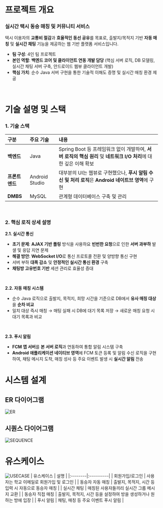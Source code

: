 # 프로젝트 개요
### 실시간 택시 동승 매칭 및 커뮤니티 서비스
택시 이용자의 **교통비 절감**과 **효율적인 동선 공유**를 목표로, 출발지/목적지 기반 **자동 매칭** 및 **실시간 채팅** 기능을 제공하는 웹 기반 플랫폼 서비스입니다.
- **팀 구성**: 4인 팀 프로젝트
- **본인 역할**: **백엔드 코어 및 클라이언트 연동 개발 담당** (핵심 서버 로직, DB 모델링, 실시간 채팅 서버 구축, 안드로이드 웹뷰 클라이언트 개발)
- **핵심 가치**: 순수 Java 서버 구현을 통한 기술적 이해도 증명 및 실시간 매칭 환경 제공

<br>

# 기술 설명 및 스택
### 1. 기술 스택
| 구분 | 주요 기술 | 내용 |
|:---|:---|:---|
|**백엔드**| Java | Spring Boot 등 프레임워크 없이 개발하여, **서버 로직의 핵심 원리** 및 **네트워크 I/O 처리**에 대한 깊은 이해 확보 |
|**프론트엔드**| Android Studio | 대부분의 UI는 웹뷰로 구현했으나, **푸시 알림 수신 및 처리 로직**은 **Android 네이트브 영역**에 구현 |
|**DMBS**| MySQL | 관계형 데이터베이스 구축 및 관리 |

<br> 

### 2. 핵심 로직 상세 설명
**2.1. 실시간 통신**
- **초기 문제**: **AJAX 기반 폴링** 방식을 사용하요 **빈번한 요청**으로 인한 **서버 과부하** 발샐 및 응답 지연 문제
- **해결 방안**: **WebSocket I/O**로 통신 프로토콜 전환 및 양방향 통신 구현
- 서버 부하 **대폭 감소** 및 **안정적인 실시간 통신 환경** 구축
- **채팅방 고유번호 기반** 세션 관리로 효율성 증대

<br>

**2.2. 자동 매칭 시스템**
- 순수 Java 로직으로 출발지, 목적지, 희망 시간을 기준으로 DB에서 **유사 매칭 대상**을 **순차 비교**
- 일치 대상 즉시 매칭 → 매팅 실패 시 DB에 대기 목록 저장 → 새로운 매칭 요청 시 대기 목록과 비교

<br>

**2.3. 푸시 알림**
- **FCM 앱 서버**를 **본 서버 로직**과 연동하여 통합 알림 시스템 구축
- **Android 애플리케이션 네이티브 영역**에 FCM 토큰 등록 및 알림 수신 로직을 구현하여, 채팅 메시지 도착, 매칭 성사 등 주요 이벤트 발생 시 **실시간 알림** 전송

# 시스템 설계
## ER 다이어그램
![ER](https://github.com/user-attachments/assets/26025fd4-85c2-4823-b464-3bb6ef6baaca)

## 시퀀스 다이어그램
![SEQUENCE](https://github.com/user-attachments/assets/e476c6cc-b39c-4dd3-8520-a87c8a4ad775)

# 유스케이스
![USECASE](https://github.com/user-attachments/assets/2d487c1a-9332-43cf-8b90-5aa421cb6db7)
| 유스케이스 | 설명 |
|:--------|:----------|
| 회원가입/로그인 | 사용자는 학교 이메일로 회원가입 및 로그인 |
| 동승자 자동 매칭   | 출발지, 목적지, 시간 등 입력 시 자동으로 동승자 매칭 |
| 실시간 채팅 | 매칭된 사용자들끼리 실시간 그룹 메시지 교환 |
| 동승자 직접 매칭 | 출발지, 목적지, 시간 등을 설정하여 방을 생성하거나 원하는 방에 입장 |
| 푸시 알림 | 채팅, 매칭 등 주요 이벤트 푸시 알림 |
